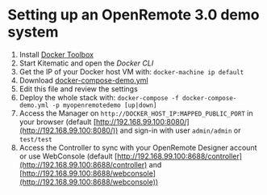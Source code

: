 # Setting up an OpenRemote 3.0 demo system

1. Install [Docker Toolbox](https://www.docker.com/products/overview#/docker_toolbox)
1. Start Kitematic and open the *Docker CLI*
1. Get the IP of your Docker host VM with: `docker-machine ip default`
1. Download [docker-compose-demo.yml](https://raw.githubusercontent.com/openremote/openremote/master/docker-compose-demo.yml)
1. Edit this file and review the settings
1. Deploy the whole stack with: `docker-compose -f docker-compose-demo.yml -p myopenremotedemo [up|down]`
1. Access the Manager on `http://DOCKER_HOST_IP:MAPPED_PUBLIC_PORT` in your browser (default [http://192.168.99.100:8080/](http://192.168.99.100:8080/)) and sign-in with user `admin/admin` or `test/test`
1. Access the Controller to sync with your OpenRemote Designer account or use WebConsole (default [http://192.168.99.100:8688/controller](http://192.168.99.100:8688/controller) and [http://192.168.99.100:8688/webconsole](http://192.168.99.100:8688/webconsole))

<!--
## Setting up a Docker host

If you already have a Docker host, make sure the environment variables `DOCKER_HOST`, `DOCKER_CERT_PATH` are set. All build operations will use these settings to create images, start & stop containers, and so on.

If you do not have Docker host, you can install a virtual machine as follows:

- Install [VirtualBox](https://www.virtualbox.org/wiki/Downloads)
- Install [Vagrant](http://www.vagrantup.com/downloads.html)
- Install [Docker Toolbox](https://www.docker.com/products/overview#/docker_toolbox)
- Check out the [OpenRemote project](https://github.com/openremote/openremote) and change to `$PROJECT_DIRECTORY/platform/`
- Execute `vagrant up` to start a virtual machine

Configure the virtual machine as a Docker host machine with:
```
docker-machine create \
  -d generic \
  --generic-ssh-user=$(vagrant ssh-config | grep ' User ' | cut -d ' ' -f 4) \
  --generic-ssh-key=$(vagrant ssh-config | grep IdentityFile | cut -d ' ' -f 4) \
  --generic-ip-address=$(vagrant ssh-config | grep HostName | cut -d ' ' -f 4) \
  --generic-ssh-port=$(vagrant ssh-config | grep Port | cut -d ' ' -f 4) \
  openremote
```

Check your Docker host machines with `docker-machine ls`. 

To prepare your shell environment (variables), run `eval $(docker-machine env openremote)`. Now  execute `docker [version|images|ps|...]` to interact with your Docker host. You can login directly on your Docker host machine with `vagrant ssh`.
-->


